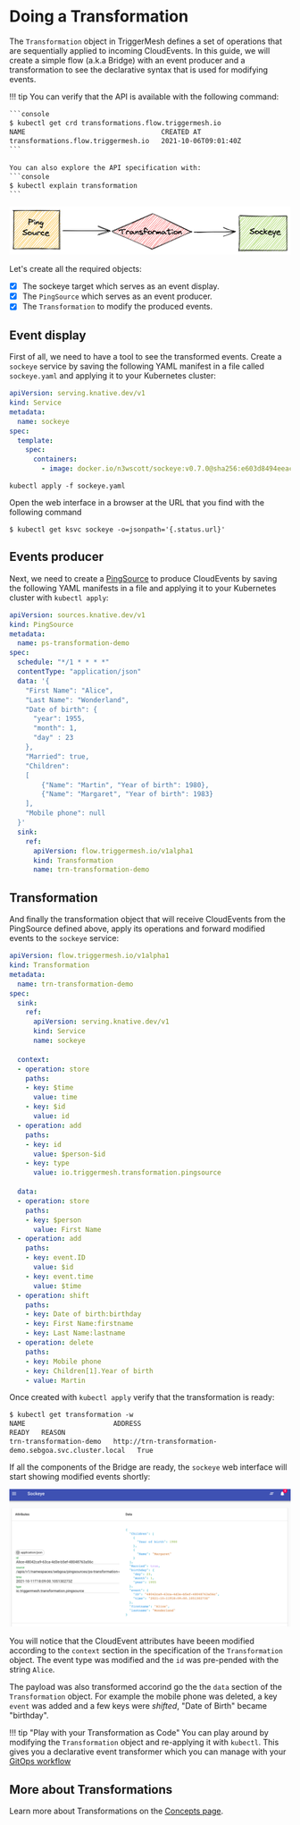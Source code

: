 # Doing a Transformation

The `Transformation` object in TriggerMesh defines a set of operations that are
sequentially applied to incoming CloudEvents. In this guide, we will create a
simple flow (a.k.a Bridge) with an event producer and a transformation to see the declarative syntax that is used for modifying events.

!!! tip
    You can verify that the API is available with the following command:

    ```console
    $ kubectl get crd transformations.flow.triggermesh.io
    NAME                                  CREATED AT
    transformations.flow.triggermesh.io   2021-10-06T09:01:40Z
    ```
    
    You can also explore the API specification with:
    ```console
    $ kubectl explain transformation
    ```

![](../assets/images/transformation.png)


Let's create all the required objects:

- [x] The sockeye target which serves as an event display.
- [x] The `PingSource` which serves as an event producer.
- [x] The `Transformation` to modify the produced events.

## Event display

First of all, we need to have a tool to see the transformed events. Create a `sockeye`
service by saving the following YAML manifest in a file called `sockeye.yaml` and applying it to your Kubernetes cluster:

```yaml
apiVersion: serving.knative.dev/v1
kind: Service
metadata:
  name: sockeye
spec:
  template:
    spec:
      containers:
        - image: docker.io/n3wscott/sockeye:v0.7.0@sha256:e603d8494eeacce966e57f8f508e4c4f6bebc71d095e3f5a0a1abaf42c5f0e48
```

```
kubectl apply -f sockeye.yaml
```

Open the web interface in a browser at the URL that you find with the following command

```shell
$ kubectl get ksvc sockeye -o=jsonpath='{.status.url}'
```

## Events producer

Next, we need to create a
[PingSource](https://knative.dev/docs/developer/eventing/sources/ping-source) to
produce CloudEvents by saving the following YAML manifests in a file and applying it to your Kubernetes cluster with `kubectl apply`:

```yaml
apiVersion: sources.knative.dev/v1
kind: PingSource
metadata:
  name: ps-transformation-demo
spec:
  schedule: "*/1 * * * *"
  contentType: "application/json"
  data: '{
    "First Name": "Alice",
    "Last Name": "Wonderland",
    "Date of birth": {
      "year": 1955,
      "month": 1,
      "day" : 23
    },
    "Married": true,
    "Children":
    [
        {"Name": "Martin", "Year of birth": 1980},
        {"Name": "Margaret", "Year of birth": 1983}
    ],
    "Mobile phone": null
  }'
  sink:
    ref:
      apiVersion: flow.triggermesh.io/v1alpha1
      kind: Transformation
      name: trn-transformation-demo
```

## Transformation

And finally the transformation object that will receive CloudEvents from
the PingSource defined above, apply its operations and forward modified events to
the `sockeye` service:

```yaml
apiVersion: flow.triggermesh.io/v1alpha1
kind: Transformation
metadata:
  name: trn-transformation-demo
spec:
  sink:
    ref:
      apiVersion: serving.knative.dev/v1
      kind: Service
      name: sockeye

  context:
  - operation: store
    paths:
    - key: $time
      value: time
    - key: $id
      value: id
  - operation: add
    paths:
    - key: id
      value: $person-$id
    - key: type
      value: io.triggermesh.transformation.pingsource

  data:
  - operation: store
    paths:
    - key: $person
      value: First Name
  - operation: add
    paths:
    - key: event.ID
      value: $id
    - key: event.time
      value: $time
  - operation: shift
    paths:
    - key: Date of birth:birthday
    - key: First Name:firstname
    - key: Last Name:lastname
  - operation: delete
    paths:
    - key: Mobile phone
    - key: Children[1].Year of birth
    - value: Martin
```

Once created with `kubectl apply` verify that the transformation is ready:

```console
$ kubectl get transformation -w
NAME                      ADDRESS                                                   READY   REASON
trn-transformation-demo   http://trn-transformation-demo.sebgoa.svc.cluster.local   True
```

If all the components of the Bridge are ready, the `sockeye` web interface will start showing modified events shortly:

![transformed event](../assets/images/transformation/tx-sockeye.png)

You will notice that the CloudEvent attributes have beeen modified according to the `context` section in the specification of the `Transformation` object. The event type was modified and the `id` was pre-pended with the string `Alice`.

The payload was also transformed accorind go the the `data` section of the `Transformation` object. For example the mobile phone was deleted, a key `event` was added and a few keys were _shifted_, "Date of Birth" became "birthday".

!!! tip "Play with your Transformation as Code"
    You can play around by modifying the `Transformation` object and re-applying it with `kubectl`. This gives you a declarative event transformer which you can manage with your [GitOps workflow](https://www.weave.works/technologies/gitops/)

## More about Transformations

Learn more about Transformations on the [Concepts page](../concepts/transformation.md).
